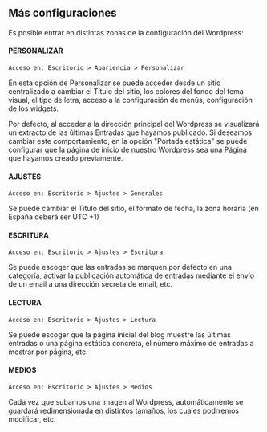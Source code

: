 ## Más configuraciones

Es posible entrar en distintas zonas de la configuración del Wordpress:

#### PERSONALIZAR

```
Acceso en: Escritorio > Apariencia > Personalizar
```

En esta opción de Personalizar se puede acceder desde un sitio centralizado a cambiar el Título del sitio, los colores del fondo del tema visual, el tipo de letra, acceso a la configuración de menús, configuración de los widgets.

Por defecto, al acceder a la dirección principal del Wordpress se visualizará un extracto de las últimas Entradas que hayamos publicado. Si deseamos cambiar este comportamiento, en la opción "Portada estática" se puede configurar que la página de inicio de nuestro Wordpress sea una Página que hayamos creado previamente.

#### AJUSTES

```
Acceso en: Escritorio > Ajustes > Generales
```

Se puede cambiar el Título del sitio, el formato de fecha, la zona horaria \(en España deberá ser UTC +1\)

#### ESCRITURA

```
Acceso en: Escritorio > Ajustes > Escritura
```

Se puede escoger que las entradas se marquen por defecto en una categoría, activar la publicación automática de entradas mediante el envío de un email a una dirección secreta de email, etc.

#### LECTURA

```
Acceso en: Escritorio > Ajustes > Lectura
```

Se puede escoger que la página inicial del blog muestre las últimas entradas o una página estática concreta, el número máximo de entradas a mostrar por página, etc.

#### MEDIOS

```
Acceso en: Escritorio > Ajustes > Medios
```

Cada vez que subamos una imagen al Wordpress, automáticamente se guardará redimensionada en distintos tamaños, los cuales podrremos modificar, etc.

